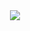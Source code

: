 <div align="center">
  <img src="https://user-images.githubusercontent.com/60243631/154071799-2dc8d36b-7240-4d7c-a9fa-8a5352d26667.png"/>
</div>
